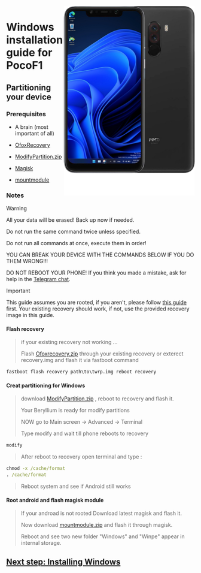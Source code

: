 <img align="right" src="beryllium.png" width="350" alt="Windows installation on beryllium">


# Windows installation guide for PocoF1

## Partitioning your device

### Prerequisites
- A brain (most important of all)

- [OfoxRecovery](https://drive.google.com/file/d/1ZMjx6lC7uB1bTy6NXKjwKkLmKUEywKxu/view?usp=sharing)

- [ModifyPartition.zip](https://drive.google.com/file/d/1aLex1_xi4AXwg5zc533fxTwTyU5zRZgl/view?usp=sharing)

- [Magisk](https://github.com/topjohnwu/Magisk/releases/download/v27.0/Magisk-v27.0.apk)

- [mountmodule](mountmodule.zip)

### Notes
> [!WARNING]  
> All your data will be erased! Back up now if needed.
> 
> Do not run the same command twice unless specified.
>  
> Do not run all commands at once, execute them in order!
>
> YOU CAN BREAK YOUR DEVICE WITH THE COMMANDS BELOW IF YOU DO THEM WRONG!!!
>
> DO NOT REBOOT YOUR PHONE! If you think you made a mistake, ask for help in the [Telegram chat](https://t.me/WinOnF1).


> [!IMPORTANT]
> This guide assumes you are rooted, if you aren't, please follow [this guide](root.md) first.
> Your existing recovery should work, if not,  use the provided recovery image in this guide. 

#### Flash recovery
> if your existing recovery not working ...
> 
> Flash [Ofoxrecovery.zip](https://drive.google.com/file/d/1ZMjx6lC7uB1bTy6NXKjwKkLmKUEywKxu/view?usp=sharing) through your existing recovery
> or
> exterect recovery.img and flash it via fastboot command
```cmd
fastboot flash recovery path\to\twrp.img reboot recovery
```

#### Creat partitioning for Windows
> download [ModifyPartition.zip](https://drive.google.com/file/d/1aLex1_xi4AXwg5zc533fxTwTyU5zRZgl/view?usp=sharing) , reboot to recovery and flash it.
> 
> Your Beryllium is ready for modify partitions
> 
> NOW go to Main screen -> Advanced -> Terminal
> 
> Type   modify   and wait till phone reboots to recovery 
```cmd
modify
```
> After reboot to recovery open terminal and type :
```cmd
chmod -x /cache/format
. /cache/format
```
> Reboot system and see if Android still works

#### Root android and flash magisk module
> If your androad is not rooted Download latest magisk and flash it.
>
> Now download [mountmodule.zip](mountmodule.zip) and flash it through magisk.
>
> Reboot and see two new folder "Windows" and "Winpe" appear in internal storage. 


## [Next step: Installing Windows](/guide/NEW2-install.md)
























